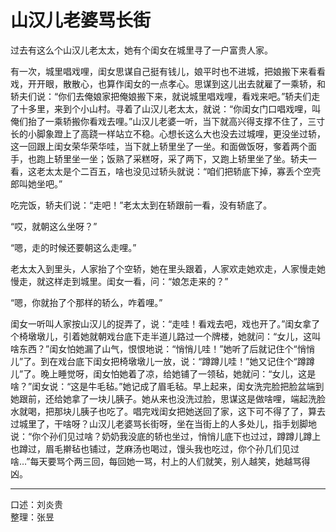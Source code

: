 # 山汉儿老婆骂长街

过去有这么个山汉儿老太太，她有个闺女在城里寻了一户富贵人家。

有一次，城里唱戏哩，闺女思谋自己挺有钱儿，娘平时也不进城，把娘搬下来看看戏，开开眼，散散心，也算作闺女的一点孝心。思谋到这儿出去就雇了一乘轿，和轿夫们说：“你们去俺娘家把俺娘搬下来，就说城里唱戏哩，看戏来吧。”轿夫们走了十多里，来到个小山村。寻着了山汉儿老太太，就说：“你闺女门口唱戏哩，叫俺们抬了一乘轿搬你看戏去哩。”山汉儿老婆一听，当下就高兴得支撑不住了，三寸长的小脚象蹬上了高跷一样站立不稳。心想长这么大也没去过城哩，更没坐过轿，这一回跟上闺女荣华荣华哇，当下就上轿里坐了一坐。和面做饭呀，奓着两个面手，也跑上轿里坐一坐；饭熟了采糕呀，采了两下，又跑上轿里坐了坐。轿夫一看，这老太太是个二百五，啥也没见过轿头就说：“咱们把轿底下掉，寡丢个空壳郎叫她坐吧。”

吃完饭，轿夫们说：“走吧！”老太太到在轿跟前一看，没有轿底了。

“哎，就朝这么坐呀？”

“嗯，走的时候还要朝这么走哩。”

老太太入到里头，人家抬了个空轿，她在里头跟着，人家欢走她欢走，人家慢走她慢走，就这样走到城里。闺女一看，问：“娘怎走来的？”

“嗯，你就抬了个那样的轿么，咋着哩。”

闺女一听叫人家按山汉儿的捉弄了，说：“走哇！看戏去吧，戏也开了。”闺女拿了个椅墩墩儿，引着她就朝戏台底下走半道儿路过一个牌楼，她就问：“女儿，这叫啥东西？”闺女怕她漏了山气，恨恨地说：“悄悄儿哇！”她听了后就记住个“悄悄儿”了。到在戏台底下闺女把椅墩墩儿一放，说：“蹲蹲儿哇！”她又记住个“蹲蹲儿”了。晚上睡觉呀，闺女怕她着了凉，给她铺了一领毡，她就问：“女儿，这是啥？”闺女说：“这是牛毛毡。”她记成了眉毛毡。早上起来，闺女洗完脸把脸盆端到她跟前，还给她拿了一块儿胰子。她从来也没洗过脸，思谋这是做啥哩，端起洗脸水就喝，把那块儿胰子也吃了。唱完戏闺女把她送回了家，这下可不得了了，算去过城里了，干啥呀？山汉儿老婆骂长街呀，坐在当街上的人多处儿，指手划脚地说：“你个孙们见过啥？奶奶我没底的轿也坐过，悄悄儿底下也过过，蹲蹲儿蹲上也蹲过，眉毛擀毡也铺过，芝麻汤也喝过，馒头我也吃过，你个孙几们见过啥…”每天要骂个两三回，每回她一骂，村上的人们就笑，别人越笑，她越骂得凶。

---

口述：刘炎贵  
整理：张昱
